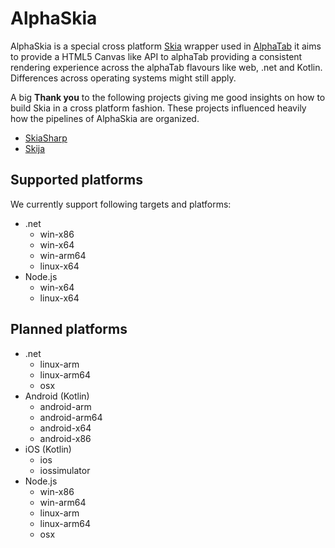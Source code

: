 # AlphaSkia

AlphaSkia is a special cross platform [Skia](https://skia.org/) wrapper used in [AlphaTab](https://github.com/CoderLine/alphaTab) it aims to provide a HTML5 Canvas like API to alphaTab providing a consistent rendering experience across the alphaTab flavours like web, .net and Kotlin. Differences across operating systems might still apply.

A big **Thank you** to the following projects giving me good insights on how to build Skia in a cross platform fashion. These projects influenced heavily
how the pipelines of AlphaSkia are organized. 

* [SkiaSharp](https://github.com/mono/SkiaSharp/)
* [Skija](https://github.com/HumbleUI/Skija/)

## Supported platforms

We currently support following targets and platforms: 

* .net 
  * win-x86
  * win-x64
  * win-arm64
  * linux-x64
* Node.js 
  * win-x64
  * linux-x64

## Planned platforms

* .net
  * linux-arm
  * linux-arm64
  * osx
* Android (Kotlin)
  * android-arm
  * android-arm64
  * android-x64
  * android-x86
* iOS (Kotlin)
  * ios
  * iossimulator
* Node.js 
  * win-x86
  * win-arm64
  * linux-arm
  * linux-arm64
  * osx